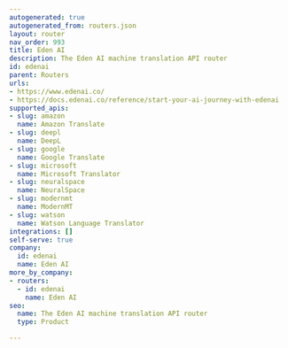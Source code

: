 ```yaml
---
autogenerated: true
autogenerated_from: routers.json
layout: router
nav_order: 993
title: Eden AI
description: The Eden AI machine translation API router
id: edenai
parent: Routers
urls:
- https://www.edenai.co/
- https://docs.edenai.co/reference/start-your-ai-journey-with-edenai
supported_apis:
- slug: amazon
  name: Amazon Translate
- slug: deepl
  name: DeepL
- slug: google
  name: Google Translate
- slug: microsoft
  name: Microsoft Translator
- slug: neuralspace
  name: NeuralSpace
- slug: modernmt
  name: ModernMT
- slug: watson
  name: Watson Language Translator
integrations: []
self-serve: true
company:
  id: edenai
  name: Eden AI
more_by_company:
- routers:
  - id: edenai
    name: Eden AI
seo:
  name: The Eden AI machine translation API router
  type: Product

---
```


